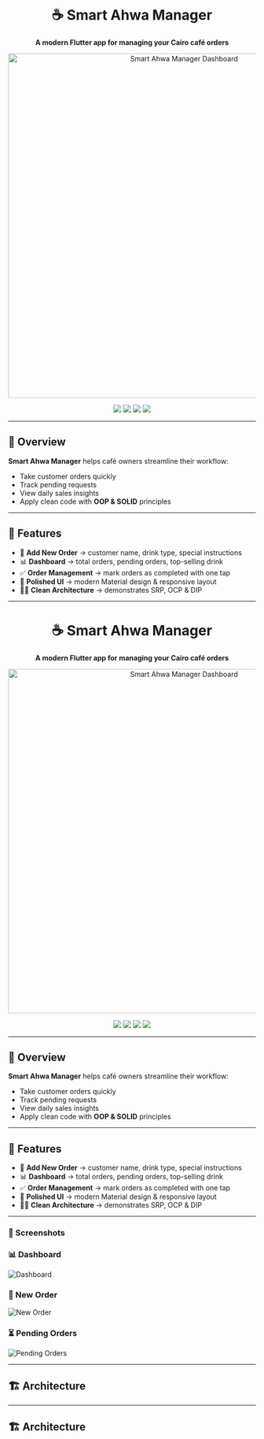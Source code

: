 <h1 align="center">☕ Smart Ahwa Manager</h1>
<p align="center">
  <b>A modern Flutter app for managing your Cairo café orders</b>  
</p>

<p align="center">
  <img src="screenshots/dashboard.png" width="700" alt="Smart Ahwa Manager Dashboard"/>
</p>

<p align="center">
  <a href="https://flutter.dev"><img src="https://img.shields.io/badge/Flutter-3.24-blue?logo=flutter&logoColor=white" /></a>
  <a href="https://dart.dev"><img src="https://img.shields.io/badge/Dart-3.5-0175C2?logo=dart&logoColor=white" /></a>
  <img src="https://img.shields.io/badge/Platform-Android%20|%20iOS-green" />
  <img src="https://img.shields.io/badge/License-MIT-purple" />
</p>

---

## 🚀 Overview  
**Smart Ahwa Manager** helps café owners streamline their workflow:  
- Take customer orders quickly  
- Track pending requests  
- View daily sales insights  
- Apply clean code with **OOP & SOLID** principles  

---

## 🌟 Features  

- 📝 **Add New Order** → customer name, drink type, special instructions  
- 📊 **Dashboard** → total orders, pending orders, top-selling drink  
- ✅ **Order Management** → mark orders as completed with one tap  
- 🎨 **Polished UI** → modern Material design & responsive layout  
- 🧑‍💻 **Clean Architecture** → demonstrates SRP, OCP & DIP  

---

<h1 align="center">☕ Smart Ahwa Manager</h1>
<p align="center">
  <b>A modern Flutter app for managing your Cairo café orders</b>  
</p>

<p align="center">
  <img src="screenshots/dashboard.png" width="700" alt="Smart Ahwa Manager Dashboard"/>
</p>

<p align="center">
  <a href="https://flutter.dev"><img src="https://img.shields.io/badge/Flutter-3.24-blue?logo=flutter&logoColor=white" /></a>
  <a href="https://dart.dev"><img src="https://img.shields.io/badge/Dart-3.5-0175C2?logo=dart&logoColor=white" /></a>
  <img src="https://img.shields.io/badge/Platform-Android%20|%20iOS-green" />
  <img src="https://img.shields.io/badge/License-MIT-purple" />
</p>

---

## 🚀 Overview  
**Smart Ahwa Manager** helps café owners streamline their workflow:  
- Take customer orders quickly  
- Track pending requests  
- View daily sales insights  
- Apply clean code with **OOP & SOLID** principles  

---

## 🌟 Features  

- 📝 **Add New Order** → customer name, drink type, special instructions  
- 📊 **Dashboard** → total orders, pending orders, top-selling drink  
- ✅ **Order Management** → mark orders as completed with one tap  
- 🎨 **Polished UI** → modern Material design & responsive layout  
- 🧑‍💻 **Clean Architecture** → demonstrates SRP, OCP & DIP  

---

### 📸 Screenshots  

### 📊 Dashboard  
![Dashboard](https://i.ibb.co/pjYR6qT7/dashboard.png)

### 📝 New Order  
![New Order](https://ibb.co/ymJY8WTy)

### ⏳ Pending Orders  
![Pending Orders](https://i.ibb.co/g8hvY2X/pending.png)

---

## 🏗️ Architecture  



---

## 🏗️ Architecture  

